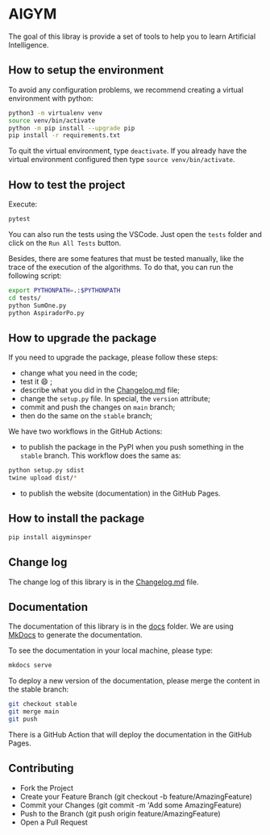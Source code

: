 # AIGYM

The goal of this libray is provide a set of tools to help you to learn Artificial Intelligence.

## How to setup the environment

To avoid any configuration problems, we recommend creating a virtual environment with python:

```bash
python3 -m virtualenv venv
source venv/bin/activate
python -m pip install --upgrade pip
pip install -r requirements.txt
```

To quit the virtual environment, type `deactivate`. If you already have the virtual environment configured then type `source venv/bin/activate`.

## How to test the project

Execute:

```bash
pytest 
```
You can also run the tests using the VSCode. Just open the `tests` folder and click on the `Run All Tests` button.

Besides, there are some features that must be tested manually, like the trace of the execution of the algorithms. To do that, you can run the following script:

```bash
export PYTHONPATH=.:$PYTHONPATH
cd tests/
python SumOne.py
python AspiradorPo.py
```

## How to upgrade the package

If you need to upgrade the package, please follow these steps: 

* change what you need in the code;
* test it :smile: ;
* describe what you did in the [Changelog.md](./Changelog.md) file;
* change the `setup.py` file. In special, the `version` attribute;
* commit and push the changes on `main` branch;
* then do the same on the `stable` branch;

We have two workflows in the GitHub Actions:

* to publish the package in the PyPI when you push something in the `stable` branch. This workflow does the same as: 

```bash
python setup.py sdist
twine upload dist/*
```

* to publish the website (documentation) in the GitHub Pages.


## How to install the package

```bash
pip install aigyminsper
```

## Change log

The change log of this library is in the [Changelog.md](./Changelog.md) file. 

## Documentation

The documentation of this library is in the [docs](./docs) folder. 
We are using [MkDocs](https://www.mkdocs.org/) to generate the documentation.

To see the documentation in your local machine, please type: 

```bash 
mkdocs serve
```

To deploy a new version of the documentation, please merge the content in the stable branch: 

```bash
git checkout stable
git merge main
git push
```

There is a GitHub Action that will deploy the documentation in the GitHub Pages.

## Contributing

* Fork the Project
* Create your Feature Branch (git checkout -b feature/AmazingFeature)
* Commit your Changes (git commit -m 'Add some AmazingFeature)
* Push to the Branch (git push origin feature/AmazingFeature)
* Open a Pull Request



